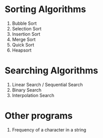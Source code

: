 # Sorting Algorithms

1. Bubble Sort
2. Selection Sort
3. Insertion Sort
4. Merge Sort
5. Quick Sort 
6. Heapsort

# Searching Algorithms 
 
1. Linear Search / Sequential Search
2. Binary Search 
3. Interpolation Search
  
# Other programs

1. Frequency of a character in a string 
